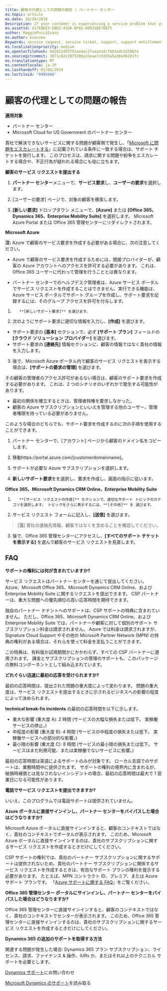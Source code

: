 ```yaml
---
title: 顧客の代理としての問題の報告 | パートナー センター
ms.topic: article
ms.date: 10/29/2018
Description: If your customer is experiencing a service problem that you can''t resolve, and that meets the criteria described in Escalate problems to Microsoft, file a support ticket for them.
ms.assetid: 417E8EE3-EBD2-41DA-BF6E-DD935BE78EF5
author: MaggiePucciEvans
ms.author: evansma
Keywords: service request, service ticket, support, support entitlement, aobo, Azure aobo
ms.localizationpriority: medium
ms.openlocfilehash: 6d1652493791aedac27aaaa3dcfb03adcd15b67e
ms.sourcegitcommit: 3871c82c1075206a33eae7cd395a5a36edb2d1fc
ms.translationtype: MT
ms.contentlocale: ja-JP
ms.lasthandoff: 01/08/2019
ms.locfileid: "8995966"
---
```

# <a name="report-problems-on-behalf-of-a-customer"></a>顧客の代理としての問題の報告

**適用対象**

-  パートナー センター
-  Microsoft Cloud for US Government のパートナー センター


貴社で解決できないサービスに関する問題が顧客側で発生し、「[Microsoft に問題をエスカレートする](escalate-problems-to-microsoft.md)」に記載されている条件に一致する場合は、サポート チケットを発行します。 このプロセスは、請求に関する問題や紛争をエスカレートする場合や、不正行為が疑われる場合にも役に立ちます。

**顧客のサービス リクエストを提出する**

1.  **パートナー センター**メニューで、**サービス要求**し、**ユーザーの要求**を選択します。 

2.  [ユーザーの要求] ページで、対象の顧客を検索します。

3.  **[新しい要求]** ドロップダウン メニューで、**[Azure]** または **[Office 365、Dynamics 365、Enterprise Mobility Suite]** を選択します。 Microsoft Azure Portal または Office 365 管理センターにリダイレクトされます。

**Microsoft Azure**

**注:** Azure で顧客のサービス要求を作成する必要がある場合に、次の注意してください。

- Azure で顧客のサービス要求を作成するためには、間接プロバイダーが、顧客の Azure アカウントへのアクセスを許可する必要があります。 これは、Office 365 ユーザーに代わって管理を行うこととは異なります。 

- パートナー センターでのヘルプデスク管理者は、Azure サービス ポータルでサービス リクエストを作成することはできません、実行できる機能は、Azure サービス ポータルでサポート グループを作成し、サポート要求を記録するには、そのグループ アクセスを許可を付与します。

1. 
          **[新しいサポート要求]** を選びます。
2. 次のようにサポート要求に適切な情報を入力し、**[作成]** を選びます。
-   サポート要求の **[基本]** セクションで、必ず **[サポート プラン]** フィールドの **[クラウド ソリューション プロバイダー]** を選びます。
-   サポート要求の **[連絡先]** 情報セクションに、顧客の情報ではなく貴社の情報を入力します。

3. 後で、Microsoft Azure ポータル内で顧客のサービス リクエストを表示する場合は、**[サポートの要求の管理]** を選びます。

その顧客の管理者のアクセス許可があるない場合は、顧客のサポート要求を作成する必要があります。 これは、2 つのシナリオのいずれかで発生する可能性があります。 
 
-   最初の関係を確立するときは、管理者特権を要求しなかった。
-   顧客の Azure サブスクリプションといいえを管理する他のユーザー、管理者権限を持っている必要がありません。
 
このような場合のどちらでも、サポート要求を作成するのに次の手順を使用することができます。 

1. パートナー センターで、[アカウント] ページから顧客のドメイン名をコピーします。

2. 移動https://portal.azure.com/[customerdomainname]。 

3. サポートが必要な Azure サブスクリプションを選択します。

4. **新しいサポート要求**をを選択し、要求を作成し、画面の指示に従います。 

 
**Office 365、Microsoft Dynamics CRM Online、Enterprise Mobility Suite**

1. 
          **[サービス リクエストの作成]** セクションで、適切なサポート トピックのカテゴリを選択します。 トピックをさらに表示するには、**[その他]** を 選びます。    
2. サービス リクエスト フォームに記入し、**[送信]** を選びます。

>[**注**] 貴社の連絡先情報、顧客ではなくを含めることを確認してください。

3. 後で、Office 365 管理センターにアクセスし、**[すべてのサポート チケットを表示する]** を選んで顧客のサービス リクエストを見直します。

## <a name="faq"></a>FAQ


**サポートの権利には何が含まれていますか?**

サービス リクエストはパートナー センターを通じて提出してください。Azure、Microsoft Office 365、Microsoft Dynamics CRM Online、および Enterprise Mobility Suite に関するリクエストを提出できます。 CSP パートナーは、重大な問題への優先順位の高い応答時間を期待できます。

独自のパートナー テナントへのサポートは、CSP サポートの特典に含まれていません。 ただし、Office 365、Microsoft Dynamics CRM Online、および Enterprise Mobility Suite では、パートナーや顧客に対して個別のサポート サブスクリプション料金は請求されません。 Azure では料金は請求されますが、Signature Cloud Support やその他の Microsoft Partner Network (MPN) の特典の権利がある場合は、それらを使って料金を支払うことができます。

この特典は、有料版か試用期間かにかかわらず、すべての CSP パートナーに適用されます。 課金とサブスクリプションの管理のサポートも、このパッケージの無料コンポーネントとして組み込まれています。

**どれぐらい迅速に最初の応答を受けられますか?**

最初の応答時間は、提出された問題の重大度によって変わります。 問題の重大度は、サービス リクエストを提出するときに示されるビジネスへの影響の程度によって決められます。

**technical break-fix incidents** の最初の応答時間を以下に示します。

-   重大な影響 (重大度 A): 2 時間 (サービスの大幅な損失または低下。 実稼働サービスの停止。)
-   中程度の影響 (重大度 B): 4 時間 (サービスの中程度の損失または低下。 実稼働サービスへの部分的な影響。)
-   最小限の影響 (重大度 C): 8 時間 (サービスの最小限の損失または低下。 サービスはまだ利用可能、または実稼働でないサービスに影響。)

最初の応答時間は英語によるサポートのみが対象です。 ローカル言語でのサポートは、業務時間中に提供されます。
サポートの権利の境界内に含まれるが、破損時補償とは見なされないインシデントの場合、最初の応答時間は最大で 1 営業日になる可能性があります。

**電話でサービス リクエストを提出できますか?**

いいえ、このプログラムでは電話サポートは提供されていません。

**Azure ポータルに直接サインインし、パートナー センターをバイパスした場合はどうなりますか?**

Microsoft Azure ポータルに直接サインインすると、顧客のコンテキストではなく、貴社のコンテキストでポータルが表示されます。 このため、Microsoft Azure ポータルに直接サインインするのは、貴社のサブスクリプションに関するサービス リクエストを作成するときだけにしてください。

CSP サポートの権利では、貴社のパートナー サブスクリプションに関するサポートは提供されないため、貴社のパートナー サブスクリプションに関係するサービス リクエストを作成するときは、有効なサポート プランの権利を提示する必要があります。 たとえば、MPN コントラクト ID、プレミア、または Azure サポート プランです。 「[Azure サポートに関する FAQ](http://go.microsoft.com/fwlink/?LinkId=717532)」をご覧ください。

**Office 365 管理センター ポータルにサインインし、パートナー センターをバイパスした場合はどうなりますか?**

Office 365 管理センターに直接サインインすると、顧客のコンテキストではなく、貴社のコンテキストでセンターが表示されます。 このため、Office 365 管理センターに直接サインインするのは、貴社のサブスクリプションに関するサービス リクエストを作成するときだけにしてください。

**Dynamics 365 の追加のサポートを取得する方法**

関連する問題が発生した場合: Dynamics 365 プラン サブスクリプション、ライセンス、請求、ファイナンス & 操作、IURs か、またはそれ以上のテクニカル サポートを必要とします。
 
[Dynamics サポート](https://docs.microsoft.com/dynamics365/customer-engagement/admin/contact-technical-support)にお問い合わせ

[Microsoft Dynamics のサポート](https://support.microsoft.com/help/4052881/faq-microsoft-dynamics-365-for-unified-operations-iur)を読み取る



